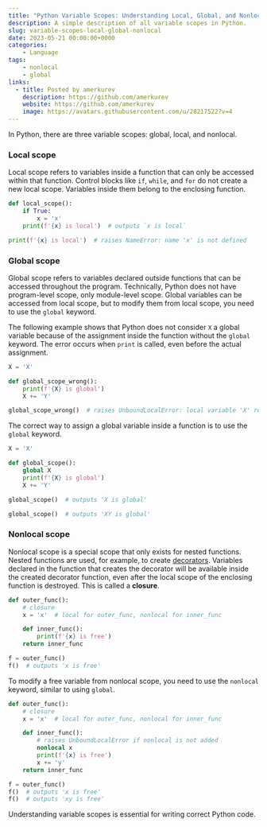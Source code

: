 ```yaml
---
title: "Python Variable Scopes: Understanding Local, Global, and Nonlocal"
description: A simple description of all variable scopes in Python.
slug: variable-scopes-local-global-nonlocal
date: 2023-05-21 00:00:00+0000
categories:
    - Language
tags:
    - nonlocal
    - global
links:
  - title: Posted by amerkurev
    description: https://github.com/amerkurev
    website: https://github.com/amerkurev
    image: https://avatars.githubusercontent.com/u/28217522?v=4
---
```


In Python, there are three variable scopes: global, local, and nonlocal. 

### Local scope 
Local scope refers to variables inside a function that can only be accessed within that function. 
Control blocks like `if`, `while`, and `for` do not create a new local scope. Variables inside them belong to the enclosing function.

```python
def local_scope():
    if True:
        x = 'x'
    print(f'{x} is local')  # outputs `x is local`

print(f'{x} is local')  # raises NameError: name 'x' is not defined
```

### Global scope
Global scope refers to variables declared outside functions that can be accessed throughout the program. 
Technically, Python does not have program-level scope, only module-level scope. 
Global variables can be accessed from local scope, but to modify them from local scope, you need to use the `global` keyword.

The following example shows that Python does not consider `X` a global variable because of the assignment inside the function without the `global` keyword. 
The error occurs when `print` is called, even before the actual assignment.

```python
X = 'X'

def global_scope_wrong():
    print(f'{X} is global')
    X += 'Y'

global_scope_wrong()  # raises UnboundLocalError: local variable 'X' referenced before assignment
```

The correct way to assign a global variable inside a function is to use the `global` keyword.

```python
X = 'X'

def global_scope():
    global X
    print(f'{X} is global')
    X += 'Y'

global_scope()  # outputs 'X is global'

global_scope()  # outputs 'XY is global'
```

### Nonlocal scope
Nonlocal scope is a special scope that only exists for nested functions. 
Nested functions are used, for example, to create [decorators](https://python.study/p/parameterized-decorators/). 
Variables declared in the function that creates the decorator will be available inside the created decorator function, even after the local scope of the enclosing function is destroyed. 
This is called a **closure**.

```python
def outer_func():
    # closure
    x = 'x'  # local for outer_func, nonlocal for inner_func

    def inner_func():
        print(f'{x} is free')
    return inner_func

f = outer_func()
f()  # outputs 'x is free'
```

To modify a free variable from nonlocal scope, you need to use the `nonlocal` keyword, similar to using `global`.

```python
def outer_func():
    # closure
    x = 'x'  # local for outer_func, nonlocal for inner_func

    def inner_func():
        # raises UnboundLocalError if nonlocal is not added
        nonlocal x
        print(f'{x} is free')
        x += 'y'
    return inner_func

f = outer_func()
f()  # outputs 'x is free'
f()  # outputs 'xy is free'
```

Understanding variable scopes is essential for writing correct Python code.
